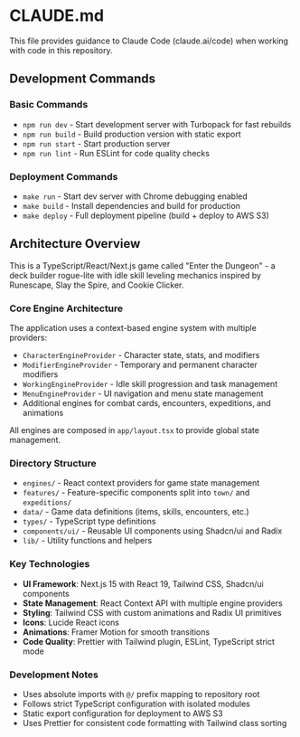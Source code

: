 # CLAUDE.md

This file provides guidance to Claude Code (claude.ai/code) when working with code in this repository.

## Development Commands

### Basic Commands
- `npm run dev` - Start development server with Turbopack for fast rebuilds
- `npm run build` - Build production version with static export
- `npm run start` - Start production server
- `npm run lint` - Run ESLint for code quality checks

### Deployment Commands
- `make run` - Start dev server with Chrome debugging enabled
- `make build` - Install dependencies and build for production
- `make deploy` - Full deployment pipeline (build + deploy to AWS S3)

## Architecture Overview

This is a TypeScript/React/Next.js game called "Enter the Dungeon" - a deck builder rogue-lite with idle skill leveling mechanics inspired by Runescape, Slay the Spire, and Cookie Clicker.

### Core Engine Architecture
The application uses a context-based engine system with multiple providers:
- `CharacterEngineProvider` - Character state, stats, and modifiers
- `ModifierEngineProvider` - Temporary and permanent character modifiers  
- `WorkingEngineProvider` - Idle skill progression and task management
- `MenuEngineProvider` - UI navigation and menu state management
- Additional engines for combat cards, encounters, expeditions, and animations

All engines are composed in `app/layout.tsx` to provide global state management.

### Directory Structure
- `engines/` - React context providers for game state management
- `features/` - Feature-specific components split into `town/` and `expeditions/`
- `data/` - Game data definitions (items, skills, encounters, etc.)
- `types/` - TypeScript type definitions
- `components/ui/` - Reusable UI components using Shadcn/ui and Radix
- `lib/` - Utility functions and helpers

### Key Technologies
- **UI Framework**: Next.js 15 with React 19, Tailwind CSS, Shadcn/ui components
- **State Management**: React Context API with multiple engine providers
- **Styling**: Tailwind CSS with custom animations and Radix UI primitives
- **Icons**: Lucide React icons
- **Animations**: Framer Motion for smooth transitions
- **Code Quality**: Prettier with Tailwind plugin, ESLint, TypeScript strict mode

### Development Notes
- Uses absolute imports with `@/` prefix mapping to repository root
- Follows strict TypeScript configuration with isolated modules
- Static export configuration for deployment to AWS S3
- Uses Prettier for consistent code formatting with Tailwind class sorting